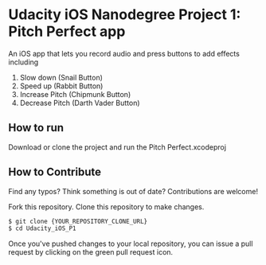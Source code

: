 # Udacity iOS Nanodegree Project 1: Pitch Perfect app
An iOS app that lets you record audio and press buttons to add effects including

1. Slow down (Snail Button)
2. Speed up (Rabbit Button)
3. Increase Pitch (Chipmunk Button)
4. Decrease Pitch (Darth Vader Button)

## How to run

Download or clone the project and run the Pitch Perfect.xcodeproj

## How to Contribute

Find any typos? Think something is out of date? Contributions are welcome!

Fork this repository. 
Clone this repository to make changes.
```sh
$ git clone {YOUR_REPOSITORY_CLONE_URL}
$ cd Udacity_iOS_P1
```
Once you've pushed changes to your local repository, you can issue a pull request by clicking on the green pull request icon.

